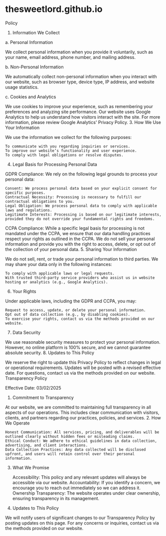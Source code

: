 # thesweetlord.github.io
Policy
1. Information We Collect

a. Personal Information

We collect personal information when you provide it voluntarily, such as your name, email address, phone number, and mailing address.

b. Non-Personal Information

We automatically collect non-personal information when you interact with our website, such as browser type, device type, IP address, and website usage statistics.

c. Cookies and Analytics

We use cookies to improve your experience, such as remembering your preferences and analyzing site performance. Our website uses Google Analytics to help us understand how visitors interact with the site. For more information, please review Google Analytics' Privacy Policy.
3. How We Use Your Information

We use the information we collect for the following purposes:

    To communicate with you regarding inquiries or services.
    To improve our website’s functionality and user experience.
    To comply with legal obligations or resolve disputes.

4. Legal Basis for Processing Personal Data

GDPR Compliance: We rely on the following legal grounds to process your personal data:

    Consent: We process personal data based on your explicit consent for specific purposes.
    Contractual Necessity: Processing is necessary to fulfill our contractual obligations to you.
    Legal Obligation: We process personal data to comply with applicable laws and regulations.
    Legitimate Interests: Processing is based on our legitimate interests, provided they do not override your fundamental rights and freedoms.

CCPA Compliance: While a specific legal basis for processing is not mandated under the CCPA, we ensure that our data handling practices respect your rights as outlined in the CCPA. We do not sell your personal information and provide you with the right to access, delete, or opt out of the collection of your personal data.
5. Sharing Your Information

We do not sell, rent, or trade your personal information to third parties. We may share your data only in the following instances:

    To comply with applicable laws or legal requests.
    With trusted third-party service providers who assist us in website hosting or analytics (e.g., Google Analytics).

6. Your Rights

Under applicable laws, including the GDPR and CCPA, you may:

    Request to access, update, or delete your personal information.
    Opt out of data collection (e.g., by disabling cookies).
    To exercise your rights, contact us via the methods provided on our website.

7. Data Security

We use reasonable security measures to protect your personal information. However, no online platform is 100% secure, and we cannot guarantee absolute security.
8. Updates to This Policy

We reserve the right to update this Privacy Policy to reflect changes in legal or operational requirements. Updates will be posted with a revised effective date. For questions, contact us via the methods provided on our website.
Transparency Policy

Effective Date: 03/02/2025
1. Commitment to Transparency

At our website, we are committed to maintaining full transparency in all aspects of our operations. This includes clear communication with visitors, clients, and partners regarding our practices, policies, and services.
2. How We Operate

    Honest Communication: All services, pricing, and deliverables will be outlined clearly without hidden fees or misleading claims.
    Ethical Conduct: We adhere to ethical guidelines in data collection, advertising, and client interactions.
    Data Collection Practices: Any data collected will be disclosed upfront, and users will retain control over their personal information.

3. What We Promise

    Accessibility: This policy and any relevant updates will always be accessible via our website.
    Accountability: If you identify a concern, we encourage you to reach out immediately so we can address it.
    Ownership Transparency: The website operates under clear ownership, ensuring transparency in its management.

4. Updates to This Policy

We will notify users of significant changes to our Transparency Policy by posting updates on this page. For any concerns or inquiries, contact us via the methods provided on our website.
